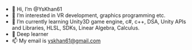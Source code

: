 - 👋 Hi, I’m @YsKhan61
- 👀 I’m interested in VR development, graphics programming etc.
- 🌱 I’m currently learning Unity3D game engine, c#, c++, DSA, Unity APIs and Libraries, HLSL, SDKs, Linear Algebra, Calculus.
- 💞️ Deep learner
- 📫 My email is yskhan61@gmail.com

<!---
YsKhan61/YsKhan61 is a ✨ special ✨ repository because its `README.md` (this file) appears on your GitHub profile.
You can click the Preview link to take a look at your changes.
--->
